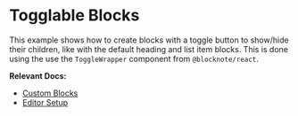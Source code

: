 # Togglable Blocks

This example shows how to create blocks with a toggle button to show/hide their children, like with the default heading and list item blocks. This is done using the use the `ToggleWrapper` component from `@blocknote/react`.

**Relevant Docs:**

- [Custom Blocks](/docs/custom-schemas/custom-blocks)
- [Editor Setup](/docs/editor-basics/setup)
